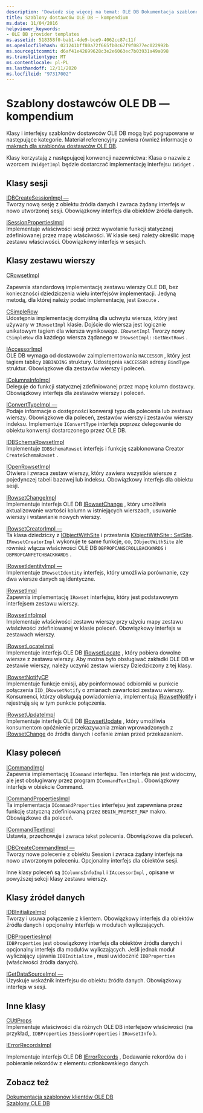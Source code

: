 ```yaml
---
description: 'Dowiedz się więcej na temat: OLE DB Dokumentacja szablonów dostawcy'
title: Szablony dostawców OLE DB — kompendium
ms.date: 11/04/2016
helpviewer_keywords:
- OLE DB provider templates
ms.assetid: 518358f0-bab1-4de9-bce9-4062cc87c11f
ms.openlocfilehash: 021241bff80a72f665fb0c67f9f0877ec022992b
ms.sourcegitcommit: d6af41e42699628c3e2e6063ec7b03931a49a098
ms.translationtype: MT
ms.contentlocale: pl-PL
ms.lasthandoff: 12/11/2020
ms.locfileid: "97317002"
---
```

# <a name="ole-db-provider-templates-reference"></a>Szablony dostawców OLE DB — kompendium

Klasy i interfejsy szablonów dostawców OLE DB mogą być pogrupowane w następujące kategorie. Materiał referencyjny zawiera również informacje o [makrach dla szablonów dostawców OLE DB](../../data/oledb/macros-for-ole-db-provider-templates.md).

Klasy korzystają z następującej konwencji nazewnictwa: Klasa o nazwie z wzorcem `IWidgetImpl` będzie dostarczać implementację interfejsu `IWidget` .

## <a name="session-classes"></a>Klasy sesji

[IDBCreateSessionImpl —](../../data/oledb/idbcreatesessionimpl-class.md)<br/>
Tworzy nową sesję z obiektu źródła danych i zwraca żądany interfejs w nowo utworzonej sesji. Obowiązkowy interfejs dla obiektów źródła danych.

[ISessionPropertiesImpl](../../data/oledb/isessionpropertiesimpl-class.md)<br/>
Implementuje właściwości sesji przez wywołanie funkcji statycznej zdefiniowanej przez mapę właściwości. W klasie sesji należy określić mapę zestawu właściwości. Obowiązkowy interfejs w sesjach.

## <a name="rowset-classes"></a>Klasy zestawu wierszy

[CRowsetImpl](../../data/oledb/crowsetimpl-class.md)

Zapewnia standardową implementację zestawu wierszy OLE DB, bez konieczności dziedziczenia wielu interfejsów implementacji. Jedyną metodą, dla której należy podać implementację, jest `Execute` .

[CSimpleRow](../../data/oledb/csimplerow-class.md)<br/>
Udostępnia implementację domyślną dla uchwytu wiersza, który jest używany w `IRowsetImpl` klasie. Dojście do wiersza jest logicznie unikatowym tagiem dla wiersza wynikowego. `IRowsetImpl` Tworzy nowy `CSimpleRow` dla każdego wiersza żądanego w `IRowsetImpl::GetNextRows` .

[IAccessorImpl](../../data/oledb/iaccessorimpl-class.md)<br/>
OLE DB wymaga od dostawców zaimplementowania `HACCESSOR` , który jest tagiem tablicy `DBBINDING` struktury. Udostępnia `HACCESSOR` adresy `BindType` struktur. Obowiązkowe dla zestawów wierszy i poleceń.

[IColumnsInfoImpl](../../data/oledb/icolumnsinfoimpl-class.md)<br/>
Deleguje do funkcji statycznej zdefiniowanej przez mapę kolumn dostawcy. Obowiązkowy interfejs dla zestawów wierszy i poleceń.

[IConvertTypeImpl —](../../data/oledb/iconverttypeimpl-class.md)<br/>
Podaje informacje o dostępności konwersji typu dla polecenia lub zestawu wierszy. Obowiązkowe dla poleceń, zestawów wierszy i zestawów wierszy indeksu. Implementuje `IConvertType` interfejs poprzez delegowanie do obiektu konwersji dostarczonego przez OLE DB.

[IDBSchemaRowsetImpl](../../data/oledb/idbschemarowsetimpl-class.md)<br/>
Implementuje `IDBSchemaRowset` interfejs i funkcję szablonowana Creator `CreateSchemaRowset` .

[IOpenRowsetImpl](../../data/oledb/iopenrowsetimpl-class.md)<br/>
Otwiera i zwraca zestaw wierszy, który zawiera wszystkie wiersze z pojedynczej tabeli bazowej lub indeksu. Obowiązkowy interfejs dla obiektu sesji.

[IRowsetChangeImpl](../../data/oledb/irowsetchangeimpl-class.md)<br/>
Implementuje interfejs OLE DB [IRowsetChange](/previous-versions/windows/desktop/ms715790(v=vs.85)) , który umożliwia aktualizowanie wartości kolumn w istniejących wierszach, usuwanie wierszy i wstawianie nowych wierszy.

[IRowsetCreatorImpl —](../../data/oledb/irowsetcreatorimpl-class.md)<br/>
Ta klasa dziedziczy z [IObjectWithSite](/windows/win32/api/ocidl/nn-ocidl-iobjectwithsite) i przesłania [IObjectWithSite:: SetSite](/windows/win32/api/ocidl/nf-ocidl-iobjectwithsite-setsite). `IRowsetCreatorImpl` wykonuje te same funkcje, co, `IObjectWithSite` ale również włącza właściwości OLE DB `DBPROPCANSCROLLBACKWARDS` i `DBPROPCANFETCHBACKWARDS` .

[IRowsetIdentityImpl —](../../data/oledb/irowsetidentityimpl-class.md)<br/>
Implementuje `IRowsetIdentity` interfejs, który umożliwia porównanie, czy dwa wiersze danych są identyczne.

[IRowsetImpl](../../data/oledb/irowsetimpl-class.md)<br/>
Zapewnia implementację `IRowset` interfejsu, który jest podstawowym interfejsem zestawu wierszy.

[IRowsetInfoImpl](../../data/oledb/irowsetinfoimpl-class.md)<br/>
Implementuje właściwości zestawu wierszy przy użyciu mapy zestawu właściwości zdefiniowanej w klasie poleceń. Obowiązkowy interfejs w zestawach wierszy.

[IRowsetLocateImpl](../../data/oledb/irowsetlocateimpl-class.md)<br/>
Implementuje interfejs OLE DB [IRowsetLocate](/previous-versions/windows/desktop/ms721190(v=vs.85)) , który pobiera dowolne wiersze z zestawu wierszy. Aby można było obsługiwać zakładki OLE DB w zestawie wierszy, należy uczynić zestaw wierszy Dziedziczony z tej klasy.

[IRowsetNotifyCP](../../data/oledb/irowsetnotifycp-class.md)<br/>
Implementuje funkcje emisji, aby poinformować odbiorniki w punkcie połączenia `IID_IRowsetNotify` o zmianach zawartości zestawu wierszy. Konsumenci, którzy obsługują powiadomienia, implementują [IRowsetNotify](/previous-versions/windows/desktop/ms712959(v=vs.85)) i rejestrują się w tym punkcie połączenia.

[IRowsetUpdateImpl](../../data/oledb/irowsetupdateimpl-class.md)<br/>
Implementuje interfejs OLE DB [IRowsetUpdate](/previous-versions/windows/desktop/ms714401(v=vs.85)) , który umożliwia konsumentom opóźnienie przekazywania zmian wprowadzonych z [IRowsetChange](/previous-versions/windows/desktop/ms715790(v=vs.85)) do źródła danych i cofanie zmian przed przekazaniem.

## <a name="command-classes"></a>Klasy poleceń

[ICommandImpl](../../data/oledb/icommandimpl-class.md)<br/>
Zapewnia implementację `ICommand` interfejsu. Ten interfejs nie jest widoczny, ale jest obsługiwany przez program `ICommandTextImpl` . Obowiązkowy interfejs w obiekcie Command.

[ICommandPropertiesImpl](../../data/oledb/icommandpropertiesimpl-class.md)<br/>
Ta implementacja `ICommandProperties` interfejsu jest zapewniana przez funkcję statyczną zdefiniowaną przez `BEGIN_PROPSET_MAP` makro. Obowiązkowe dla poleceń.

[ICommandTextImpl](../../data/oledb/icommandtextimpl-class.md)<br/>
Ustawia, przechowuje i zwraca tekst polecenia. Obowiązkowe dla poleceń.

[IDBCreateCommandImpl —](../../data/oledb/idbcreatecommandimpl-class.md)<br/>
Tworzy nowe polecenie z obiektu Session i zwraca żądany interfejs na nowo utworzonym poleceniu. Opcjonalny interfejs dla obiektów sesji.

Inne klasy poleceń są `IColumnsInfoImpl` i `IAccessorImpl` , opisane w powyższej sekcji klasy zestawu wierszy.

## <a name="data-source-classes"></a>Klasy źródeł danych

[IDBInitializeImpl](../../data/oledb/idbinitializeimpl-class.md)<br/>
Tworzy i usuwa połączenie z klientem. Obowiązkowy interfejs dla obiektów źródła danych i opcjonalny interfejs w modułach wyliczających.

[IDBPropertiesImpl](../../data/oledb/idbpropertiesimpl-class.md)<br/>
`IDBProperties` jest obowiązkowy interfejs dla obiektów źródła danych i opcjonalny interfejs dla modułów wyliczających. Jeśli jednak moduł wyliczający ujawnia `IDBInitialize` , musi uwidocznić `IDBProperties` (właściwości źródła danych).

[IGetDataSourceImpl —](../../data/oledb/igetdatasourceimpl-class.md)<br/>
Uzyskuje wskaźnik interfejsu do obiektu źródła danych. Obowiązkowy interfejs w sesji.

## <a name="other-classes"></a>Inne klasy

[CUtlProps](../../data/oledb/cutlprops-class.md)<br/>
Implementuje właściwości dla różnych OLE DB interfejsów właściwości (na przykład,, `IDBProperties` `ISessionProperties` i `IRowsetInfo` ).

[IErrorRecordsImpl](../../data/oledb/ierrorrecordsimpl-class.md)

Implementuje interfejs OLE DB [IErrorRecords](/previous-versions/windows/desktop/ms718112(v=vs.85)) , Dodawanie rekordów do i pobieranie rekordów z elementu członkowskiego danych.

## <a name="see-also"></a>Zobacz też

[Dokumentacja szablonów klientów OLE DB](../../data/oledb/ole-db-consumer-templates-reference.md)<br/>
[Szablony OLE DB](../../data/oledb/ole-db-templates.md)

